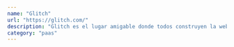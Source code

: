 ```yaml
---
name: "Glitch"
url: "https://glitch.com/"
description: "Glitch es el lugar amigable donde todos construyen la web. Inicie un nuevo blog, juegue con React o cree nuevos mundos con WebXR."
category: "paas"
---
```


